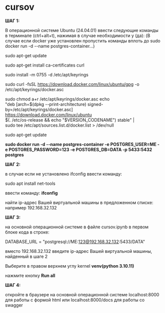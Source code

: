 # cursov
<b>ШАГ 1:</b>

В операционной системе Ubuntu (24.04.01) ввести следующие команды в терминале (ctrl+alt+t), нажимая в случае необходимости y (да):
(В случае если docker уже установлен пропустить команды вплоть до sudo docker run -d --name postgres-container...)

sudo apt-get update

sudo apt-get install ca-certificates curl

sudo install -m 0755 -d /etc/apt/keyrings

sudo curl -fsSL https://download.docker.com/linux/ubuntu/gpg -o /etc/apt/keyrings/docker.asc

sudo chmod a+r /etc/apt/keyrings/docker.asc
echo \
  "deb [arch=$(dpkg --print-architecture) signed-by=/etc/apt/keyrings/docker.asc] https://download.docker.com/linux/ubuntu \
  $(. /etc/os-release && echo "$VERSION_CODENAME") stable" | \
  sudo tee /etc/apt/sources.list.d/docker.list > /dev/null
  
sudo apt-get update


<b>sudo docker run -d  --name postgres-container -e POSTGRES_USER=ME  -e POSTGRES_PASSWORD=123  -e POSTGRES_DB=DATA  -p 5433:5432  postgres</b>

<b>ШАГ 2:</b>

в случае если не установлено ifconfig ввести команду:

sudo apt install net-tools

ввести команду: <b>ifconfig</b>

найти ip-адрес Вашей виртуальной машины в предложенном списке: например 192.168.32.132

<b>ШАГ 3:</b>

на основной операционной системе в файле cursov.ipynb в первом блоке кода в строке:

DATABASE_URL = "postgresql://ME:123@192.168.32.132:5433/DATA"

вместо 192.168.32.132 введите ip-адрес Вашей виртуальной машины, найденный в шаге 2

Выберите в правом верхнем углу kernel <b>venv(python 3.10.11)</b>

нажмите кнопку <b>Run all</b>

<b>ШАГ 4:</b> 

откройте в браузере на основной операционной системе localhost:8000 для работы с формой html или localhost:8000/docs для работы со swagger


